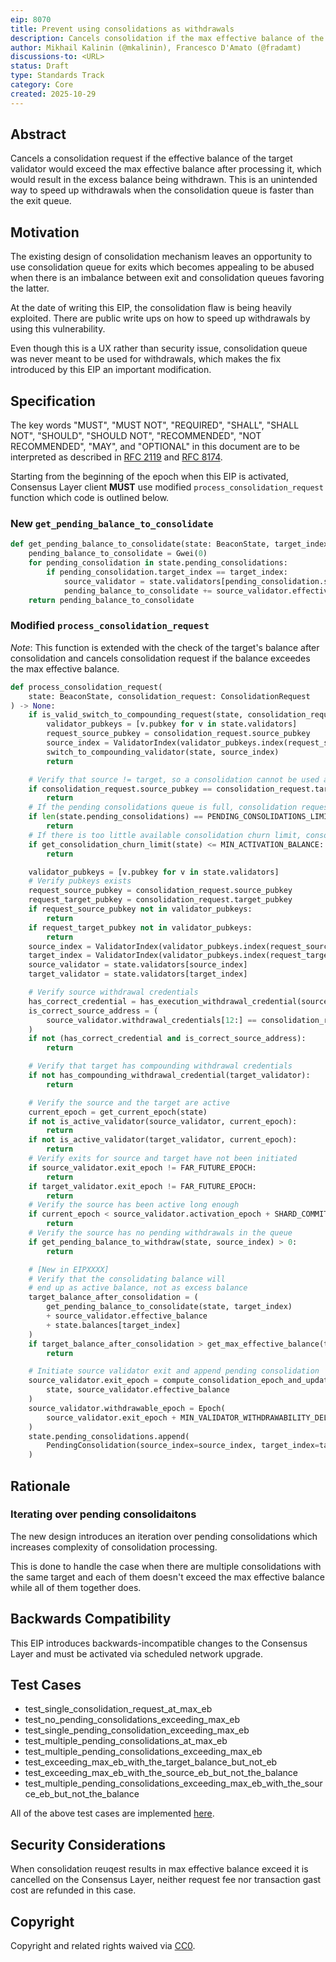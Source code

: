 ```yaml
---
eip: 8070
title: Prevent using consolidations as withdrawals
description: Cancels consolidation if the max effective balance of the target validator will be exceeded, preventing the withdrawal of the unused balance
author: Mikhail Kalinin (@mkalinin), Francesco D'Amato (@fradamt)
discussions-to: <URL>
status: Draft
type: Standards Track
category: Core
created: 2025-10-29
---
```


## Abstract

Cancels a consolidation request if the effective balance of the target validator would exceed the max effective balance after processing it, which would result in the excess balance being withdrawn. This is an unintended way to speed up withdrawals when the consolidation queue is faster than the exit queue.

## Motivation

The existing design of consolidation mechanism leaves an opportunity to use consolidation queue for exits which becomes appealing to be abused when there is an imbalance between exit and consolidation queues favoring the latter.

At the date of writing this EIP, the consolidation flaw is being heavily exploited. There are public write ups on how to speed up withdrawals by using this vulnerability.

Even though this is a UX rather than security issue, consolidation queue was never meant to be used for withdrawals, which makes the fix introduced by this EIP an important modification.

## Specification

The key words "MUST", "MUST NOT", "REQUIRED", "SHALL", "SHALL NOT", "SHOULD", "SHOULD NOT", "RECOMMENDED", "NOT RECOMMENDED", "MAY", and "OPTIONAL" in this document are to be interpreted as described in [RFC 2119](https://www.rfc-editor.org/rfc/rfc2119) and [RFC 8174](https://www.rfc-editor.org/rfc/rfc8174).

Starting from the beginning of the epoch when this EIP is activated, Consensus Layer client **MUST** use modified `process_consolidation_request` function which code is outlined below.

### New `get_pending_balance_to_consolidate`

```python
def get_pending_balance_to_consolidate(state: BeaconState, target_index: ValidatorIndex) -> Gwei:
    pending_balance_to_consolidate = Gwei(0)
    for pending_consolidation in state.pending_consolidations:
        if pending_consolidation.target_index == target_index:
            source_validator = state.validators[pending_consolidation.source_index]
            pending_balance_to_consolidate += source_validator.effective_balance
    return pending_balance_to_consolidate
```

### Modified `process_consolidation_request`

*Note*: This function is extended with the check of the target's balance after consolidation and cancels consolidation request if the balance exceedes the max effective balance.

```python
def process_consolidation_request(
    state: BeaconState, consolidation_request: ConsolidationRequest
) -> None:
    if is_valid_switch_to_compounding_request(state, consolidation_request):
        validator_pubkeys = [v.pubkey for v in state.validators]
        request_source_pubkey = consolidation_request.source_pubkey
        source_index = ValidatorIndex(validator_pubkeys.index(request_source_pubkey))
        switch_to_compounding_validator(state, source_index)
        return

    # Verify that source != target, so a consolidation cannot be used as an exit
    if consolidation_request.source_pubkey == consolidation_request.target_pubkey:
        return
    # If the pending consolidations queue is full, consolidation requests are ignored
    if len(state.pending_consolidations) == PENDING_CONSOLIDATIONS_LIMIT:
        return
    # If there is too little available consolidation churn limit, consolidation requests are ignored
    if get_consolidation_churn_limit(state) <= MIN_ACTIVATION_BALANCE:
        return

    validator_pubkeys = [v.pubkey for v in state.validators]
    # Verify pubkeys exists
    request_source_pubkey = consolidation_request.source_pubkey
    request_target_pubkey = consolidation_request.target_pubkey
    if request_source_pubkey not in validator_pubkeys:
        return
    if request_target_pubkey not in validator_pubkeys:
        return
    source_index = ValidatorIndex(validator_pubkeys.index(request_source_pubkey))
    target_index = ValidatorIndex(validator_pubkeys.index(request_target_pubkey))
    source_validator = state.validators[source_index]
    target_validator = state.validators[target_index]

    # Verify source withdrawal credentials
    has_correct_credential = has_execution_withdrawal_credential(source_validator)
    is_correct_source_address = (
        source_validator.withdrawal_credentials[12:] == consolidation_request.source_address
    )
    if not (has_correct_credential and is_correct_source_address):
        return

    # Verify that target has compounding withdrawal credentials
    if not has_compounding_withdrawal_credential(target_validator):
        return

    # Verify the source and the target are active
    current_epoch = get_current_epoch(state)
    if not is_active_validator(source_validator, current_epoch):
        return
    if not is_active_validator(target_validator, current_epoch):
        return
    # Verify exits for source and target have not been initiated
    if source_validator.exit_epoch != FAR_FUTURE_EPOCH:
        return
    if target_validator.exit_epoch != FAR_FUTURE_EPOCH:
        return
    # Verify the source has been active long enough
    if current_epoch < source_validator.activation_epoch + SHARD_COMMITTEE_PERIOD:
        return
    # Verify the source has no pending withdrawals in the queue
    if get_pending_balance_to_withdraw(state, source_index) > 0:
        return

    # [New in EIPXXXX]
    # Verify that the consolidating balance will
    # end up as active balance, not as excess balance
    target_balance_after_consolidation = (
        get_pending_balance_to_consolidate(state, target_index)
        + source_validator.effective_balance
        + state.balances[target_index]
    )
    if target_balance_after_consolidation > get_max_effective_balance(target_validator):
        return

    # Initiate source validator exit and append pending consolidation
    source_validator.exit_epoch = compute_consolidation_epoch_and_update_churn(
        state, source_validator.effective_balance
    )
    source_validator.withdrawable_epoch = Epoch(
        source_validator.exit_epoch + MIN_VALIDATOR_WITHDRAWABILITY_DELAY
    )
    state.pending_consolidations.append(
        PendingConsolidation(source_index=source_index, target_index=target_index)
    )
```

## Rationale

### Iterating over pending consolidaitons

The new design introduces an iteration over pending consolidations which increases complexity of consolidation processing.

This is done to handle the case when there are multiple consolidations with the same target and each of them doesn't exceed the max effective balance while all of them together does.

## Backwards Compatibility

This EIP introduces backwards-incompatible changes to the Consensus Layer and must be activated via scheduled network upgrade.

## Test Cases

* test_single_consolidation_request_at_max_eb
* test_no_pending_consolidations_exceeding_max_eb
* test_single_pending_consolidation_exceeding_max_eb
* test_multiple_pending_consolidations_at_max_eb
* test_multiple_pending_consolidations_exceeding_max_eb
* test_exceeding_max_eb_with_the_target_balance_but_not_eb
* test_exceeding_max_eb_with_the_source_eb_but_not_the_balance
* test_multiple_pending_consolidations_exceeding_max_eb_with_the_source_eb_but_not_the_balance

All of the above test cases are implemented [here](../assets/eip-8070/test_process_consolidation_request.py).

## Security Considerations

When consolidation reuqest results in max effective balance exceed it is cancelled on the Consensus Layer,
neither request fee nor transaction gast cost are refunded in this case.

## Copyright

Copyright and related rights waived via [CC0](../LICENSE.md).
